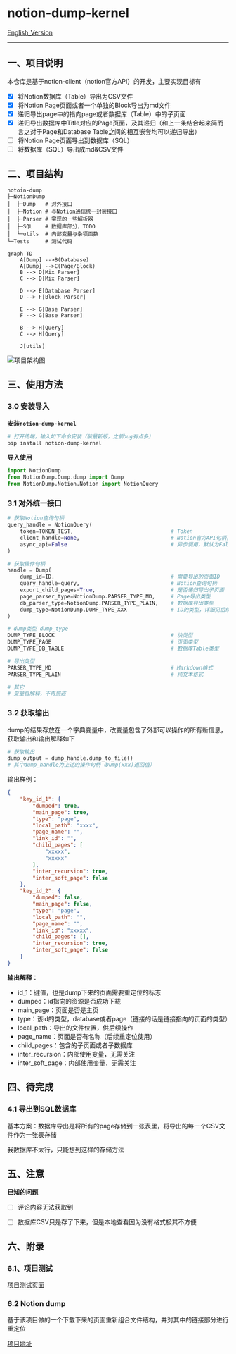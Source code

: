 # notion-dump-kernel

[English_Version](https://github.com/delta1037/notion-dump/blob/main/README_En.md)

------

## 一、项目说明

本仓库是基于notion-client（notion官方API）的开发，主要实现目标有

- [x] 将Notion数据库（Table）导出为CSV文件
- [x] 将Notion Page页面或者一个单独的Block导出为md文件
- [x] 递归导出page中的指向page或者数据库（Table）中的子页面
- [x] 递归导出数据库中Title对应的Page页面，及其递归（和上一条结合起来简而言之对于Page和Database Table之间的相互嵌套均可以递归导出）
- [ ] 将Notion Page页面导出到数据库（SQL）
- [ ] 将数据库（SQL）导出成md&CSV文件

## 二、项目结构

```shell
notoin-dump
├─NotionDump
│  ├─Dump   # 对外接口
│  ├─Notion # 与Notion通信统一封装接口
│  ├─Parser # 实现的一些解析器
│  ├─SQL    # 数据库部分，TODO
│  └─utils  # 内部变量与杂项函数
└─Tests 	# 测试代码
```

```mermaid
graph TD
    A[Dump] -->B(Database)
    A[Dump] -->C(Page/Block)
    B --> D[Mix Parser]
    C --> D[Mix Parser]

    D --> E[Database Parser]
    D --> F[Block Parser]

    E --> G[Base Parser]
    F --> G[Base Parser]

    B --> H[Query]
    C --> H[Query]
    
    J[utils]
```


![项目架构图]()

## 三、使用方法

### 3.0 安装导入

**安装`notion-dump-kernel`**

```powershell
# 打开终端，输入如下命令安装（装最新版，之前bug有点多）
pip install notion-dump-kernel
```

**导入使用**

```python
import NotionDump
from NotionDump.Dump.dump import Dump
from NotionDump.Notion.Notion import NotionQuery
```



### 3.1 对外统一接口

```python
# 获取Notion查询句柄
query_handle = NotionQuery(
    token=TOKEN_TEST,                  				# Token
    client_handle=None,                				# Notion官方API句柄，默认为空
    async_api=False                    				# 异步调用，默认为False
)

# 获取操作句柄
handle = Dump(
    dump_id=ID,                        				# 需要导出的页面ID
    query_handle=query,                				# Notion查询句柄
    export_child_pages=True, 		   				# 是否递归导出子页面
    page_parser_type=NotionDump.PARSER_TYPE_MD,  	# Page导出类型
    db_parser_type=NotionDump.PARSER_TYPE_PLAIN,	# 数据库导出类型
    dump_type=NotionDump.DUMP_TYPE_XXX 				# ID的类型，详细见后续说明
)

# dump类型 dump_type
DUMP_TYPE_BLOCK						   				# 块类型
DUMP_TYPE_PAGE						   				# 页面类型
DUMP_TYPE_DB_TABLE                     				# 数据库Table类型

# 导出类型
PARSER_TYPE_MD										# Markdown格式
PARSER_TYPE_PLAIN									# 纯文本格式

# 其它
# 变量自解释，不再赘述
```



### 3.2 获取输出

dump的结果存放在一个字典变量中，改变量包含了外部可以操作的所有新信息，获取输出和输出解释如下

```python
# 获取输出
dump_output = dump_handle.dump_to_file()
# 其中dump_handle为上述的操作句柄（Dump(xxx)返回值）
```

输出样例：

```json
{
    "key_id_1": {
        "dumped": true,
        "main_page": true,
        "type": "page",
        "local_path": "xxxx",
        "page_name": "",
        "link_id": "",
        "child_pages": [
            "xxxxx",
            "xxxxx"
        ],
        "inter_recursion": true,
        "inter_soft_page": false
    },
    "key_id_2": {
        "dumped": false,
        "main_page": false,
        "type": "page",
        "local_path": "",
        "page_name": "",
        "link_id": "xxxxx",
        "child_pages": [],
        "inter_recursion": true,
        "inter_soft_page": false
    }
}
```

**输出解释**：

-   id_1：键值，也是dump下来的页面需要重定位的标志
-   dumped：id指向的资源是否成功下载
-   main_page：页面是否是主页
-   type：该id的类型，database或者page（链接的话是链接指向的页面的类型）
-   local_path：导出的文件位置，供后续操作
-   page_name：页面是否有名称（后续重定位使用）
-   child_pages：包含的子页面或者子数据库
-   inter_recursion：内部使用变量，无需关注
-   inter_soft_page：内部使用变量，无需关注



## 四、待完成

### 4.1 导出到SQL数据库

基本方案：数据库导出是将所有的page存储到一张表里，将导出的每一个CSV文件作为一张表存储

我数据库不太行，只能想到这样的存储方法



## 五、注意

**已知的问题**

- [ ] 评论内容无法获取到
- [ ] 数据库CSV只是存了下来，但是本地查看因为没有格式极其不方便



## 六、附录

### 6.1、项目测试

[项目测试页面](https://delta1037.notion.site/Notion-dump-ed0a3b0f57b34712bc6bafcbdb413d50)

### 6.2 Notion dump

基于该项目做的一个下载下来的页面重新组合文件结构，并对其中的链接部分进行重定位

[项目地址](https://github.com/delta1037/notion-dump)
